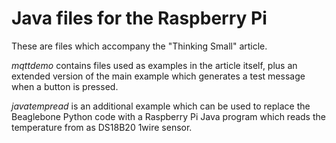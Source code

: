 Java files for the Raspberry Pi 
===============================

These are files which accompany the "Thinking Small" article.

*mqttdemo* contains files used as examples in the article itself, plus an extended version of the main example which generates a test message when a button is pressed.

*javatempread* is an additional example which can be used to replace the Beaglebone Python code with a Raspberry Pi Java program which reads the temperature from as DS18B20 1wire sensor.



